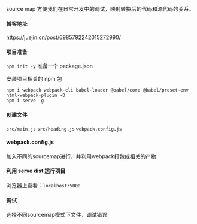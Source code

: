 source map 方便我们在日常开发中的调试，映射转换后的代码和源代码的关系。

#### 博客地址

https://juejin.cn/post/6985792242015272990/

#### 项目准备

`npm init -y` 准备一个 package.json

安装项目相关的 npm 包

```
npm i webpack webpack-cli babel-loader @babel/core @babel/preset-env html-webpack-plugin -D
npm i serve -g
```

#### 创建文件

`src/main.js`
`src/heading.js`
`webpack.config.js`

#### webpack.config.js

加入不同的sourcemap进行，并利用webpack打包成相关的产物

#### 利用 serve dist 运行项目

浏览器上查看：`localhost:5000`

#### 调试

选择不同sourcemap模式下文件，调试错误

